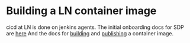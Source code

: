# Building a LN container image

cicd at LN is done on jenkins agents. The initial onboarding docs for SDP are [here](https://backstage.lexisnexis.dev/catalog/default/component/standard-jenkins-library/docs/polished/getting-started/access-to-sdp-jenkins/) 
And the docs for [building](https://backstage.lexisnexis.dev/catalog/default/component/standard-jenkins-library/docs/unpolished/steps/build/container_image/) and [publishing](https://backstage.lexisnexis.dev/catalog/default/component/standard-jenkins-library/docs/unpolished/steps/publish/container_image/) a container image.
